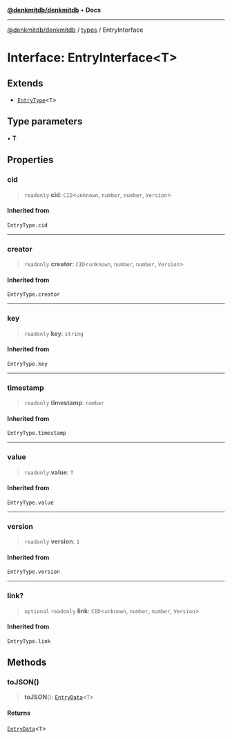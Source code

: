 [**@denkmitdb/denkmitdb**](../../README.md) • **Docs**

***

[@denkmitdb/denkmitdb](../../modules.md) / [types](../README.md) / EntryInterface

# Interface: EntryInterface\<T\>

## Extends

- [`EntryType`](../type-aliases/EntryType.md)\<`T`\>

## Type parameters

• **T**

## Properties

### cid

> `readonly` **cid**: `CID`\<`unknown`, `number`, `number`, `Version`\>

#### Inherited from

`EntryType.cid`

***

### creator

> `readonly` **creator**: `CID`\<`unknown`, `number`, `number`, `Version`\>

#### Inherited from

`EntryType.creator`

***

### key

> `readonly` **key**: `string`

#### Inherited from

`EntryType.key`

***

### timestamp

> `readonly` **timestamp**: `number`

#### Inherited from

`EntryType.timestamp`

***

### value

> `readonly` **value**: `T`

#### Inherited from

`EntryType.value`

***

### version

> `readonly` **version**: `1`

#### Inherited from

`EntryType.version`

***

### link?

> `optional` `readonly` **link**: `CID`\<`unknown`, `number`, `number`, `Version`\>

#### Inherited from

`EntryType.link`

## Methods

### toJSON()

> **toJSON**(): [`EntryData`](../type-aliases/EntryData.md)\<`T`\>

#### Returns

[`EntryData`](../type-aliases/EntryData.md)\<`T`\>
